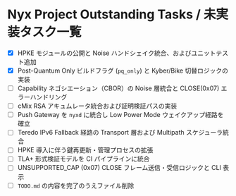 # Nyx Project Outstanding Tasks / 未実装タスク一覧

- [x] HPKE モジュールの公開と Noise ハンドシェイク統合、およびユニットテスト追加
- [x] Post-Quantum Only ビルドフラグ (`pq_only`) と Kyber/Bike 切替ロジックの実装
- [ ] Capability ネゴシエーション（CBOR）の Noise 層統合と CLOSE(0x07) エラーハンドリング
- [ ] cMix RSA アキュムレータ統合および証明検証パスの実装
- [ ] Push Gateway を `nyxd` に統合し Low Power Mode ウェイクアップ経路を確立
- [ ] Teredo IPv6 Fallback 経路の Transport 層および Multipath スケジューラ統合
- [ ] HPKE 導入に伴う鍵再更新・管理プロセスの拡張
- [ ] TLA+ 形式検証モデルを CI パイプラインに統合
- [ ] UNSUPPORTED_CAP (0x07) CLOSE フレーム送信・受信ロジックと CLI 表示
- [ ] `TODO.md` の内容を完了のうえファイル削除 